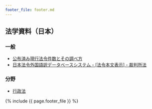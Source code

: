 ```yaml
---
footer_file: footer.md
---
```



## 法学資料（日本）

### 一般

- [公布済み現行法令件数とその調べ方](general/primary-and-secondary-legislation)
- [日本法令外国語訳データベースシステム - \[法令本文表示\] - 裁判所法](http://www.japaneselawtranslation.go.jp/law/detail/?vm=04&re=01&id=1894)

### 分野

- [行政法](administrative-law)


{% include {{ page.footer_file }}  %}
